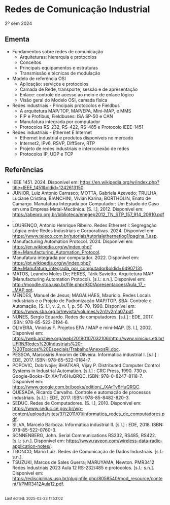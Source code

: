 # Redes de Comunicação Industrial

2º sem 2024

## Ementa

- Fundamentos sobre redes de comunicação
    - Arquiteturas: hierarquia e protocolos
    - Conceitos
    - Principais equipamentos e estruturas
    - Transmissão e técnicas de modulação
- Modelo de referência OSI
    - Aplicação: serviços e protocolos
    - Camada de Rede, transporte, sessão e de apresentação
    - Enlace: controle de acesso ao meio e de enlace lógico
    - Visão geral do Modelo OSI, camada física
- Redes industriais - Principais protocolos e Fieldbus
    - A arquitetura MAP/TOP, MAP/EPA, Mini-MAP, e MMS
    - FIP e Profibus, Fieldbuses: ISA SP-50 e CAN
    - Manufatura integrada por computador
    - Protocolos RS-232, RS-422, RS-485 e Protocolo IEEE-1451
- Redes industriais - Ethernet E Internet
    - Ethernet industrial e produtos disponíveis no mercado
    - Internet2, IPv6, RSVP, DiffServ, RTP
    - Projeto de redes industriais e interconexão de redes
    - Protocolos IP, UDP e TCP

## Referências

- IEEE 1451. 2024. Disponível em: <https://en.wikipedia.org/w/index.php?title=IEEE_1451&oldid=1242613150>.
- JUNIOR, Luiz Antonio Carrasco; MOTTA, Gabriela Azevedo; TRULHA, Luciane Cristina; BIANCHINI, Vivian Karina; BORTHOLIN, Enato de Camargo. Manufatura Integrada por Computador: Um Estudo de Caso em uma Empresa Metal-Mecânica. [S. l.], 2012. Disponível em: <https://abepro.org.br/biblioteca/enegep2012_TN_STP_157_914_20910.pdf>.
- LOURENÇO, Antonio Henrique Ribeiro. Redes Ethernet I: Segregação Lógica entre Redes Industriais e Corporativas. 2024. Disponível em: <https://www.teleco.com.br/tutoriais/tutorialethernetlog1/pagina_1.asp>.
- Manufacturing Automation Protocol. 2024. Disponível em: <https://en.wikipedia.org/w/index.php?title=Manufacturing_Automation_Protocol>.
- Manufatura integrada por computador. 2022. Disponível em: <https://pt.wikipedia.org/w/index.php?title=Manufatura_integrada_por_computador&oldid=64907131>.
- MATOS, Leandro Moles De; FERES, Tárik Savietto. Arquitetura MAP (Manufacturing Automation Protocol). [s.l.: s.n.]. Disponível em: <http://moodle.stoa.usp.br/file.php/930/Apresentacoes/Aula_17_-_MAP.ppt>.
- MENDES, Manuel de Jesus; MAGALHÃES, Maurício. Redes Locais Industriais e o Projeto de Padronização MAP/TOP. SBA: Controle e Automação, [S. l.], v. 2, n. 1, p. 56–70, 1990. Disponível em: <https://www.sba.org.br/revista/volumes/v2n1/v2n1a07.pdf>.
- NUNES, Sergio Eduardo. Redes de computadores. [s.l.] : EDE, 2017. ISBN: 978-85-522-0194-6.
- OLIVEIRA, Vinicius F. Projetos EPA / MAP e mini-MAP. [S. l.], 2002. Disponível em: <https://web.archive.org/web/20190107032106/http://www.vinicius.eti.br/UFRN/Redes%20Industriais%20-%20Topicos%20Especiais/Trabalho/AnexosRI.doc>.
- PESSOA, Marcosiris Amorim de Oliveira. Informática industrial I. [s.l.] : EDE, 2017. ISBN: 978-85-522-0184-7.
- POPOVIC, Dobrivojie; BHATKAR, Vijay P. Distributed Computer Control Systems in Industrial Automation. [s.l.] : CRC Press, 1990. 730 p. Google-Books-ID: XArTv6HuQRQC. ISBN: 978-0-8247-8118-7. Disponível em: <https://www.google.com.br/books/edition/_/XArTv6HuQRQC>.
- QUESADA, Ricardo Carvalho. Controle e automação de processos industriais. [s.l.] : EDE, 2017. ISBN: 978-85-8482-820-3.
- SEDUC. Redes de Computadores. [S. l.], 2010. Disponível em: <https://www.seduc.ce.gov.br/wp-content/uploads/sites/37/2011/01/informatica_redes_de_computadores.pdf>.
- SILVA, Marcelo Barboza. Informática industrial II. [s.l.] : EDE, 2018. ISBN: 978-85-522-0760-3.
- SONNENBERG, John. Serial Communications RS232, RS485, RS422. [s.l.: s.n.]. Disponível em: <https://www.raveon.com/wireless-data-radio-application-notes/>.
- TRONCO, Mário Luiz. Redes de Comunicação de Dados Industriais. [s.l.: s.n.].
- TSUZUKI, Marcos de Sales Guerra; MARUYAMA, Newton. PMR3412 Redes Industriais 2023 Aula 12 RS-232/485 e protocolos. [s.l.: s.n.]. Disponível em: <https://edisciplinas.usp.br/pluginfile.php/8058540/mod_resource/content/1/PMR3412Aula12.pdf>.


<br><sub>Last edited: 2025-02-23 11:53:02</sub>
